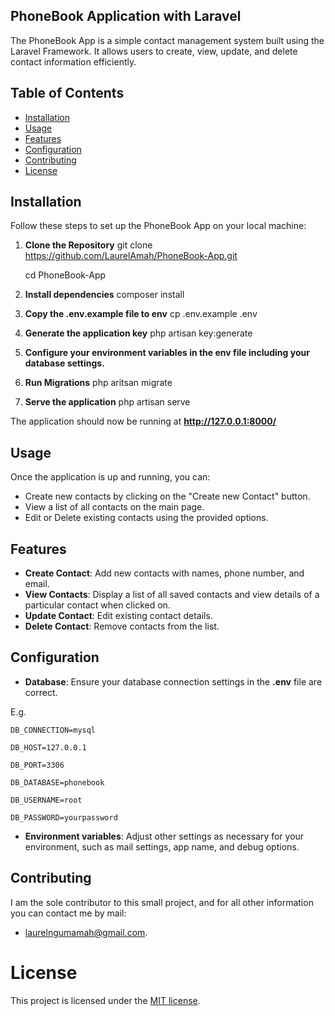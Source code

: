 ## PhoneBook Application with Laravel

The PhoneBook App is a simple contact management system built using the Laravel Framework. It allows users to create, view, update, and delete contact information efficiently.

## Table of Contents

- [Installation](#installation)
- [Usage](#usage)
- [Features](#features)
- [Configuration](#configuration)
- [Contributing](#contributing)
- [License](#license)

## Installation

Follow these steps to set up the PhoneBook App on your local machine:

1. **Clone the Repository**
    git clone https://github.com/LaurelAmah/PhoneBook-App.git

    cd PhoneBook-App

2. **Install dependencies**
    composer install

3. **Copy the .env.example file to env**
    cp .env.example .env

4. **Generate the application key**
    php artisan key:generate

5. **Configure your environment variables in the env file including your database settings.**

6. **Run Migrations**
    php aritsan migrate

7. **Serve the application**
    php artisan serve

The application should now be running at **http://127.0.0.1:8000/**

## Usage
Once the application is up and running, you can:
- Create new contacts by clicking on the "Create new Contact" button.
- View a list of all contacts on the main page.
- Edit or Delete existing contacts using the provided options.

## Features

- **Create Contact**: Add new contacts with names, phone number, and email.
- **View Contacts**: Display a list of all saved contacts and view details of a particular contact when clicked on.
- **Update Contact**: Edit existing contact details.
- **Delete Contact**: Remove contacts from the list.

## Configuration

- **Database**: Ensure your database connection settings in the **.env** file are correct. 

E.g.

    DB_CONNECTION=mysql

    DB_HOST=127.0.0.1

    DB_PORT=3306

    DB_DATABASE=phonebook

    DB_USERNAME=root

    DB_PASSWORD=yourpassword

- **Environment variables**: Adjust other settings as necessary for your environment, such as mail settings, app name, and debug options.

## Contributing
I am the sole contributor to this small project, and for all other information you can contact me by mail:
- laurelngumamah@gmail.com.

# License
This project is licensed under the [MIT license](https://opensource.org/licenses/MIT).
